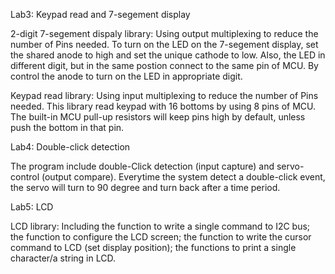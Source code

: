 Lab3: Keypad read and 7-segement display

2-digit 7-segement dispaly library:
Using output multiplexing to reduce the number of Pins needed. To turn on the LED on the 7-segement display, set the shared anode to high and set the unique cathode to low. Also, the LED in different digit, but in the same postion connect to the same pin of MCU. By control the anode to turn on the LED in appropriate digit.

Keypad read library:
Using input multiplexing to reduce the number of Pins needed. This library read keypad with 16 bottoms by using 8 pins of MCU. The built-in MCU pull-up resistors will keep pins high by default, unless push the bottom in that pin.


Lab4: Double-click detection

The program include double-Click detection (input capture) and servo-control (output compare). Everytime the system detect a double-click event, the servo will turn to 90 degree and turn back after a time period. 

Lab5: LCD

LCD library:
Including the function to write a single command to I2C bus; the function to configure the LCD screen; the function to write the cursor command to LCD (set display position); the functions to print a single character/a string in LCD.
